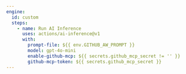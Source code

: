 ```yaml
---
engine:
  id: custom
  steps:
    - name: Run AI Inference
      uses: actions/ai-inference@v1
      with:
        prompt-file: ${{ env.GITHUB_AW_PROMPT }}
        model: gpt-4o-mini
        enable-github-mcp: ${{ secrets.github_mcp_secret != '' }}
        github-mcp-token: ${{ secrets.github_mcp_secret }}
---
```


<!--
This shared configuration sets up a custom agentic engine using GitHub's AI inference action.

**Note**: When using this shared configuration, ensure your workflow includes `models: read` permission.
-->
